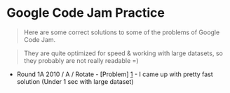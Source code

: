 Google Code Jam Practice
=======

> Here are some correct solutions to some of the problems of Google Code Jam.

> They are quite optimized for speed & working with large datasets, so they probably are not really readable =)

* Round 1A 2010 / A / Rotate - [Problem] [1] - I came up with pretty fast solution (Under 1 sec with large dataset)

[1]: https://code.google.com/codejam/contest/544101/dashboard

